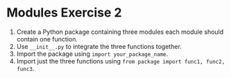 # Modules Exercise 2

1. Create a Python package containing three modules each module should contain one function.
2. Use `__init__.py` to integrate the three functions together.
3. Import the package using `import your_package_name`.
4. Import just the three functions using `from package import func1, func2, func3`.
